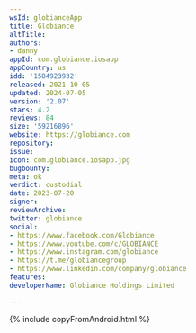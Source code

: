 ```yaml
---
wsId: globianceApp
title: Globiance
altTitle: 
authors:
- danny
appId: com.globiance.iosapp
appCountry: us
idd: '1584923932'
released: 2021-10-05
updated: 2024-07-05
version: '2.07'
stars: 4.2
reviews: 84
size: '59216896'
website: https://globiance.com
repository: 
issue: 
icon: com.globiance.iosapp.jpg
bugbounty: 
meta: ok
verdict: custodial
date: 2023-07-20
signer: 
reviewArchive: 
twitter: globiance
social:
- https://www.facebook.com/Globiance
- https://www.youtube.com/c/GLOBIANCE
- https://www.instagram.com/globiance
- https://t.me/globiancegroup
- https://www.linkedin.com/company/globiance
features: 
developerName: Globiance Holdings Limited

---
```


{% include copyFromAndroid.html %}